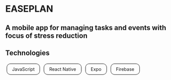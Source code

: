 # EASEPLAN

## A mobile app for managing tasks and events with focus of stress reduction

## Technologies

<span style="
  display: inline-block;
  padding: 8px 16px;
  margin: 4px;
  border: 1px solid black;
  border-radius: 12px;
">
JavaScript
</span>
<span style="
  display: inline-block;
  padding: 8px 16px;
  margin: 4px;
  border: 1px solid black;
  border-radius: 12px;
">
React Native
</span>
<span style="
  display: inline-block;
  padding: 8px 16px;
  margin: 4px;
  border: 1px solid black;
  border-radius: 12px;
">
Expo
</span>
<span style="
  display: inline-block;
  padding: 8px 16px;
  margin: 4px;
  border: 1px solid black;
  border-radius: 12px;
">
Firebase
</span>
